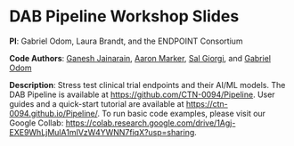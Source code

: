 # DAB Pipeline Workshop Slides

**PI**: Gabriel Odom, Laura Brandt, and the ENDPOINT Consortium

**Code Authors**: [Ganesh Jainarain](https://github.com/GaneshJainarain), [Aaron Marker](https://github.com/AaronMarker), [Sal Giorgi](https://github.com/sjgiorgi), and [Gabriel Odom](https://github.com/gabrielodom)

**Description**: Stress test clinical trial endpoints and their AI/ML models. The DAB Pipeline is available at <https://github.com/CTN-0094/Pipeline>. User guides and a quick-start tutorial are available at <https://ctn-0094.github.io/Pipeline/>. To run basic code examples, please visit our Google Collab: <https://colab.research.google.com/drive/1Agj-EXE9WhLjMulA1mIVzW4YWNN7fiqX?usp=sharing>.



